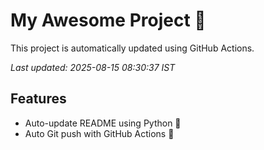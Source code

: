 # My Awesome Project 🚀

This project is automatically updated using GitHub Actions.

_Last updated: 2025-08-15 08:30:37 IST_

## Features
- Auto-update README using Python 🐍
- Auto Git push with GitHub Actions 🤖
